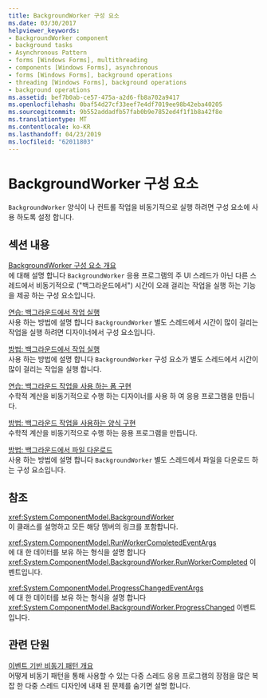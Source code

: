 ```yaml
---
title: BackgroundWorker 구성 요소
ms.date: 03/30/2017
helpviewer_keywords:
- BackgroundWorker component
- background tasks
- Asynchronous Pattern
- forms [Windows Forms], multithreading
- components [Windows Forms], asynchronous
- forms [Windows Forms], background operations
- threading [Windows Forms], background operations
- background operations
ms.assetid: bef7b0ab-ce57-475a-a2d6-fb8a702a9417
ms.openlocfilehash: 0baf54d27cf33eef7e4df7019ee98b42eba40205
ms.sourcegitcommit: 9b552addadfb57fab0b9e7852ed4f1f1b8a42f8e
ms.translationtype: MT
ms.contentlocale: ko-KR
ms.lasthandoff: 04/23/2019
ms.locfileid: "62011803"
---
```

# <a name="backgroundworker-component"></a>BackgroundWorker 구성 요소
`BackgroundWorker` 양식이 나 컨트롤 작업을 비동기적으로 실행 하려면 구성 요소에 사용 하도록 설정 합니다.  
  
## <a name="in-this-section"></a>섹션 내용  
 [BackgroundWorker 구성 요소 개요](backgroundworker-component-overview.md)  
 에 대해 설명 합니다 `BackgroundWorker` 응용 프로그램의 주 UI 스레드가 아닌 다른 스레드에서 비동기적으로 ("백그라운드에서") 시간이 오래 걸리는 작업을 실행 하는 기능을 제공 하는 구성 요소입니다.  
  
 [연습: 백그라운드에서 작업 실행](walkthrough-running-an-operation-in-the-background.md)  
 사용 하는 방법에 설명 합니다 `BackgroundWorker` 별도 스레드에서 시간이 많이 걸리는 작업을 실행 하려면 디자이너에서 구성 요소입니다.  
  
 [방법: 백그라운드에서 작업 실행](how-to-run-an-operation-in-the-background.md)  
 사용 하는 방법에 설명 합니다 `BackgroundWorker` 구성 요소가 별도 스레드에서 시간이 많이 걸리는 작업을 실행 합니다.  
  
 [연습: 백그라운드 작업을 사용 하는 폼 구현](walkthrough-implementing-a-form-that-uses-a-background-operation.md)  
 수학적 계산을 비동기적으로 수행 하는 디자이너를 사용 하 여 응용 프로그램을 만듭니다.  
  
 [방법: 백그라운드 작업을 사용하는 양식 구현](how-to-implement-a-form-that-uses-a-background-operation.md)  
 수학적 계산을 비동기적으로 수행 하는 응용 프로그램을 만듭니다.  
  
 [방법: 백그라운드에서 파일 다운로드](how-to-download-a-file-in-the-background.md)  
 사용 하는 방법에 설명 합니다 `BackgroundWorker` 별도 스레드에서 파일을 다운로드 하는 구성 요소입니다.  
  
## <a name="reference"></a>참조  
 <xref:System.ComponentModel.BackgroundWorker>  
 이 클래스를 설명하고 모든 해당 멤버의 링크를 포함합니다.  
  
 <xref:System.ComponentModel.RunWorkerCompletedEventArgs>  
 에 대 한 데이터를 보유 하는 형식을 설명 합니다 <xref:System.ComponentModel.BackgroundWorker.RunWorkerCompleted> 이벤트입니다.  
  
 <xref:System.ComponentModel.ProgressChangedEventArgs>  
 에 대 한 데이터를 보유 하는 형식을 설명 합니다 <xref:System.ComponentModel.BackgroundWorker.ProgressChanged> 이벤트입니다.  
  
## <a name="related-sections"></a>관련 단원  
 [이벤트 기반 비동기 패턴 개요](../../../standard/asynchronous-programming-patterns/event-based-asynchronous-pattern-overview.md)  
 어떻게 비동기 패턴을 통해 사용할 수 있는 다중 스레드 응용 프로그램의 장점을 많은 복잡 한 다중 스레드 디자인에 내재 된 문제를 숨기면 설명 합니다.
